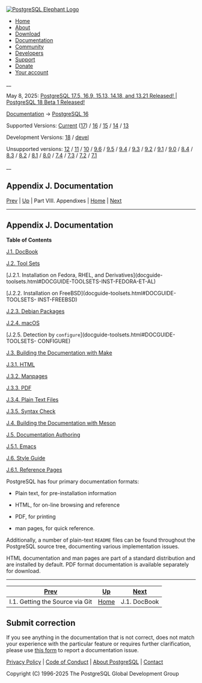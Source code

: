 [ ![PostgreSQL Elephant Logo](/media/img/about/press/elephant.png) ](/)

  * [Home](/ "Home")
  * [About](/about/ "About")
  * [Download](/download/ "Download")
  * [Documentation](/docs/ "Documentation")
  * [Community](/community/ "Community")
  * [Developers](/developer/ "Developers")
  * [Support](/support/ "Support")
  * [Donate](/about/donate/ "Donate")
  * [Your account](/account/ "Your account")

__

May 8, 2025: [ PostgreSQL 17.5, 16.9, 15.13, 14.18, and 13.21 Released! ](/about/news/postgresql-175-169-1513-1418-and-1321-released-3072/) | [ PostgreSQL 18 Beta 1 Released! ](/about/news/postgresql-18-beta-1-released-3070/)

[Documentation](/docs/ "Documentation") -> [PostgreSQL
16](/docs/16/index.html)

Supported Versions: [Current](/docs/current/docguide.html "PostgreSQL 17 -
Appendix J. Documentation") ([17](/docs/17/docguide.html "PostgreSQL 17 -
Appendix J. Documentation")) / [16](/docs/16/docguide.html "PostgreSQL 16 -
Appendix J. Documentation") / [15](/docs/15/docguide.html "PostgreSQL 15 -
Appendix J. Documentation") / [14](/docs/14/docguide.html "PostgreSQL 14 -
Appendix J. Documentation") / [13](/docs/13/docguide.html "PostgreSQL 13 -
Appendix J. Documentation")

Development Versions: [18](/docs/18/docguide.html "PostgreSQL 18 -
Appendix J. Documentation") / [devel](/docs/devel/docguide.html "PostgreSQL
devel - Appendix J. Documentation")

Unsupported versions: [12](/docs/12/docguide.html "PostgreSQL 12 -
Appendix J. Documentation") / [11](/docs/11/docguide.html "PostgreSQL 11 -
Appendix J. Documentation") / [10](/docs/10/docguide.html "PostgreSQL 10 -
Appendix J. Documentation") / [9.6](/docs/9.6/docguide.html "PostgreSQL 9.6 -
Appendix J. Documentation") / [9.5](/docs/9.5/docguide.html "PostgreSQL 9.5 -
Appendix J. Documentation") / [9.4](/docs/9.4/docguide.html "PostgreSQL 9.4 -
Appendix J. Documentation") / [9.3](/docs/9.3/docguide.html "PostgreSQL 9.3 -
Appendix J. Documentation") / [9.2](/docs/9.2/docguide.html "PostgreSQL 9.2 -
Appendix J. Documentation") / [9.1](/docs/9.1/docguide.html "PostgreSQL 9.1 -
Appendix J. Documentation") / [9.0](/docs/9.0/docguide.html "PostgreSQL 9.0 -
Appendix J. Documentation") / [8.4](/docs/8.4/docguide.html "PostgreSQL 8.4 -
Appendix J. Documentation") / [8.3](/docs/8.3/docguide.html "PostgreSQL 8.3 -
Appendix J. Documentation") / [8.2](/docs/8.2/docguide.html "PostgreSQL 8.2 -
Appendix J. Documentation") / [8.1](/docs/8.1/docguide.html "PostgreSQL 8.1 -
Appendix J. Documentation") / [8.0](/docs/8.0/docguide.html "PostgreSQL 8.0 -
Appendix J. Documentation") / [7.4](/docs/7.4/docguide.html "PostgreSQL 7.4 -
Appendix J. Documentation") / [7.3](/docs/7.3/docguide.html "PostgreSQL 7.3 -
Appendix J. Documentation") / [7.2](/docs/7.2/docguide.html "PostgreSQL 7.2 -
Appendix J. Documentation") / [7.1](/docs/7.1/docguide.html "PostgreSQL 7.1 -
Appendix J. Documentation")

__

Appendix J. Documentation  
---  
[Prev](git.html "I.1. Getting the Source via Git")  | [Up](appendixes.html "Part VIII. Appendixes") | Part VIII. Appendixes | [Home](index.html "PostgreSQL 16.9 Documentation") |  [Next](docguide-docbook.html "J.1. DocBook")  
  
* * *

## Appendix J. Documentation

**Table of Contents**

[J.1. DocBook](docguide-docbook.html)

[J.2. Tool Sets](docguide-toolsets.html)

    

[J.2.1. Installation on Fedora, RHEL, and Derivatives](docguide-
toolsets.html#DOCGUIDE-TOOLSETS-INST-FEDORA-ET-AL)

[J.2.2. Installation on FreeBSD](docguide-toolsets.html#DOCGUIDE-TOOLSETS-
INST-FREEBSD)

[J.2.3. Debian Packages](docguide-toolsets.html#DOCGUIDE-TOOLSETS-INST-DEBIAN)

[J.2.4. macOS](docguide-toolsets.html#DOCGUIDE-TOOLSETS-INST-MACOS)

[J.2.5. Detection by `configure`](docguide-toolsets.html#DOCGUIDE-TOOLSETS-
CONFIGURE)

[J.3. Building the Documentation with Make](docguide-build.html)

    

[J.3.1. HTML](docguide-build.html#DOCGUIDE-BUILD-HTML)

[J.3.2. Manpages](docguide-build.html#DOCGUIDE-BUILD-MANPAGES)

[J.3.3. PDF](docguide-build.html#DOCGUIDE-BUILD-PDF)

[J.3.4. Plain Text Files](docguide-build.html#DOCGUIDE-BUILD-PLAIN-TEXT)

[J.3.5. Syntax Check](docguide-build.html#DOCGUIDE-BUILD-SYNTAX-CHECK)

[J.4. Building the Documentation with Meson](docguide-build-meson.html)

[J.5. Documentation Authoring](docguide-authoring.html)

    

[J.5.1. Emacs](docguide-authoring.html#DOCGUIDE-AUTHORING-EMACS)

[J.6. Style Guide](docguide-style.html)

    

[J.6.1. Reference Pages](docguide-style.html#DOCGUIDE-STYLE-REF-PAGES)

PostgreSQL has four primary documentation formats:

  * Plain text, for pre-installation information

  * HTML, for on-line browsing and reference

  * PDF, for printing

  * man pages, for quick reference.

Additionally, a number of plain-text `README` files can be found throughout
the PostgreSQL source tree, documenting various implementation issues.

HTML documentation and man pages are part of a standard distribution and are
installed by default. PDF format documentation is available separately for
download.

* * *

[Prev](git.html "I.1. Getting the Source via Git")  | [Up](appendixes.html "Part VIII. Appendixes") |  [Next](docguide-docbook.html "J.1. DocBook")  
---|---|---  
I.1. Getting the Source via Git  | [Home](index.html "PostgreSQL 16.9 Documentation") |  J.1. DocBook  
  
## Submit correction

If you see anything in the documentation that is not correct, does not match
your experience with the particular feature or requires further clarification,
please use [this form](/account/comments/new/16/docguide.html/) to report a
documentation issue.

[Privacy Policy](/about/privacypolicy) | [Code of Conduct](/about/policies/coc/) | [About PostgreSQL](/about/) | [Contact](/about/contact/)  

Copyright (C) 1996-2025 The PostgreSQL Global Development Group

